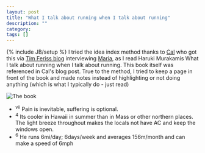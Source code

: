 ```yaml
---
layout: post
title: "What I talk about running when I talk about running"
description: ""
category: 
tags: []
---
```

{% include JB/setup %}
I tried the idea index method thanks to <a href="http://calnewport.com/">Cal</a> who got this via <a href="http://fourhourworkweek.com/">Tim Feriss blog</a> interviewing <a href="http://www.brainpickings.org/"> Maria</a>, as I read Haruki Murakamis What I talk about running when I talk about running. This book itself was referenced in Cal's blog post. True to the method, I tried to keep a page in front of the book and made notes instead of highlighting or not doing anything (which is what I typically do - just read)

![The book](http://upload.wikimedia.org/wikipedia/en/thumb/7/73/What_I_Talk_About.jpg/220px-What_I_Talk_About.jpg)

- <sup>vii</sup> Pain is inevitable, suffering is optional.
- <sup>4</sup> Its cooler in Hawaii in summer than in Mass or other northern places. The light breeze throughout makes the locals not have AC and keep the windows open.
- <sup>6</sup> He runs 6mi/day; 6days/week and averages 156m/month and can make a speed of 6mph


